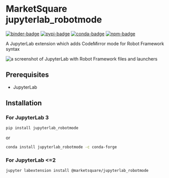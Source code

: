 # MarketSquare jupyterlab_robotmode

[![binder-badge]][binder] [![pypi-badge]][pypi] [![conda-badge]][conda]
[![npm-badge]][npm]

A JupyterLab extension which adds CodeMirror mode for Robot Framework syntax

![a screenshot of JupyterLab with Robot Framework files and launchers][screenshot]

## Prerequisites

- JupyterLab

## Installation

### For JupyterLab 3

```bash
pip install jupyterlab_robotmode
```

or

```bash
conda install jupyterlab_robotmode -c conda-forge
```

### For JupyterLab <=2

```bash
jupyter labextension install @marketsquare/jupyterlab_robotmode
```

[binder-badge]: https://mybinder.org/badge_logo.svg
[binder]: https://mybinder.org/v2/gh/MarketSquare/jupyterlab_robotmode/HEAD?urlpath=lab
[pypi]: https://pypi.org/project/jupyterlab-robotmode
[pypi-badge]: https://img.shields.io/pypi/v/jupyterlab_robotmode
[npm-badge]: https://img.shields.io/npm/v/@marketsquare/jupyterlab_robotmode
[npm]: https://www.npmjs.com/package/@marketsquare/jupyterlab_robotmode
[conda-badge]: https://img.shields.io/conda/vn/conda-forge/jupyterlab_robotmode
[conda]: https://anaconda.org/conda-forge/jupyterlab_robotmode
[screenshot]:
  https://user-images.githubusercontent.com/45380/162342746-48561188-5859-4469-8634-3c4fd13cdef5.png
